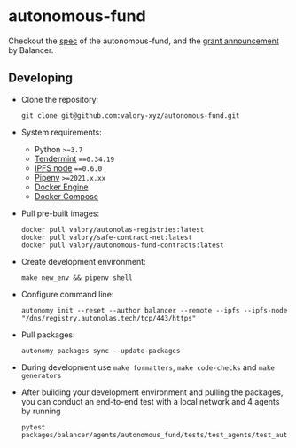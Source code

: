 # autonomous-fund

Checkout the [spec](https://drive.google.com/file/d/1_WuEODpEKV7BR3LMKVLxyZUWjcGhHNRS/view) of the autonomous-fund, and the [grant announcement](https://medium.com/@BalancerGrants/valory-is-building-smart-managed-pools-on-balancer-1b03a2f4cc89) by Balancer. 

## Developing

- Clone the repository:

      git clone git@github.com:valory-xyz/autonomous-fund.git

- System requirements:

    - Python `>=3.7`
    - [Tendermint](https://docs.tendermint.com/v0.34/introduction/install.html) `==0.34.19`
    - [IPFS node](https://docs.ipfs.io/install/command-line/#official-distributions) `==0.6.0`
    - [Pipenv](https://pipenv.pypa.io/en/latest/installation/) `>=2021.x.xx`
    - [Docker Engine](https://docs.docker.com/engine/install/)
    - [Docker Compose](https://docs.docker.com/compose/install/)

- Pull pre-built images:

      docker pull valory/autonolas-registries:latest
      docker pull valory/safe-contract-net:latest
      docker pull valory/autonomous-fund-contracts:latest

- Create development environment:

      make new_env && pipenv shell

- Configure command line:

      autonomy init --reset --author balancer --remote --ipfs --ipfs-node "/dns/registry.autonolas.tech/tcp/443/https"

- Pull packages:

      autonomy packages sync --update-packages

- During development use `make formatters`, `make code-checks` and `make generators`

- After building your development environment and pulling the packages, you can conduct an end-to-end test with a local network and 4 agents by running
      
      pytest packages/balancer/agents/autonomous_fund/tests/test_agents/test_autonomous_fund.py::TestAutonomousFundFourAgents
